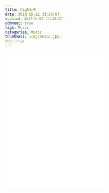 ```yaml
---
title: high起来
date: 2016-05-22 11:28:07
updated：2017-5-27 17:28:57
comment: true
tags: Music
categories: Music
thumbnail: /img/music.jpg
top：true
---
```

<!--一只花锅喜欢的音乐-->
<iframe frameborder="no" border="0" marginwidth="0" marginheight="0" width=330 height=450 src="//music.163.com/outchain/player?type=0&id=78655346&auto=0&height=430"></iframe>
<!--<iframe frameborder="no" border="0" marginwidth="0" marginheight="0" width=330 height=450 src="http://music.163.com/outchain/player?type=0&id=123398028&auto=0&height=430"></iframe>-->
